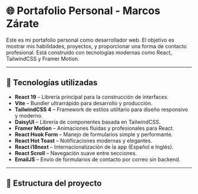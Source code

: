 # 🌐 Portafolio Personal - Marcos Zárate

Este es mi portafolio personal como desarrollador web. El objetivo es mostrar mis habilidades, proyectos, y proporcionar una forma de contacto profesional. Está construido con tecnologías modernas como React, TailwindCSS y Framer Motion.

---

## 🚀 Tecnologías utilizadas

- **React 19** – Librería principal para la construcción de interfaces.
- **Vite** – Bundler ultrarrápido para desarrollo y producción.
- **TailwindCSS 4** – Framework de estilos utilitario para diseño responsivo y moderno.
- **DaisyUI** – Librería de componentes basada en TailwindCSS.
- **Framer Motion** – Animaciones fluidas y profesionales para React.
- **React Hook Form** – Manejo de formularios simple y performante.
- **React Hot Toast** – Notificaciones modernas y elegantes.
- **React i18next** – Internacionalización de la app (Español e Inglés).
- **React Scroll** – Navegación suave entre secciones.
- **EmailJS** – Envío de formularios de contacto por correo sin backend.

---

## 📂 Estructura del proyecto

